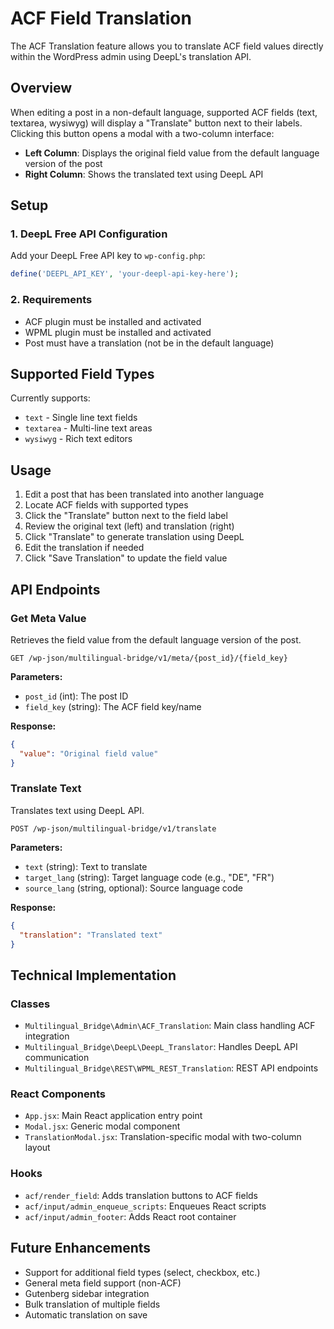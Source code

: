# ACF Field Translation

The ACF Translation feature allows you to translate ACF field values directly within the WordPress admin using DeepL's translation API.

## Overview

When editing a post in a non-default language, supported ACF fields (text, textarea, wysiwyg) will display a "Translate" button next to their labels. Clicking this button opens a modal with a two-column interface:

- **Left Column**: Displays the original field value from the default language version of the post
- **Right Column**: Shows the translated text using DeepL API

## Setup

### 1. DeepL Free API Configuration

Add your DeepL Free API key to `wp-config.php`:

```php
define('DEEPL_API_KEY', 'your-deepl-api-key-here');
```

### 2. Requirements

- ACF plugin must be installed and activated
- WPML plugin must be installed and activated
- Post must have a translation (not be in the default language)

## Supported Field Types

Currently supports:
- `text` - Single line text fields
- `textarea` - Multi-line text areas
- `wysiwyg` - Rich text editors

## Usage

1. Edit a post that has been translated into another language
2. Locate ACF fields with supported types
3. Click the "Translate" button next to the field label
4. Review the original text (left) and translation (right)
5. Click "Translate" to generate translation using DeepL
6. Edit the translation if needed
7. Click "Save Translation" to update the field value

## API Endpoints

### Get Meta Value

Retrieves the field value from the default language version of the post.

```
GET /wp-json/multilingual-bridge/v1/meta/{post_id}/{field_key}
```

**Parameters:**
- `post_id` (int): The post ID
- `field_key` (string): The ACF field key/name

**Response:**
```json
{
  "value": "Original field value"
}
```

### Translate Text

Translates text using DeepL API.

```
POST /wp-json/multilingual-bridge/v1/translate
```

**Parameters:**
- `text` (string): Text to translate
- `target_lang` (string): Target language code (e.g., "DE", "FR")
- `source_lang` (string, optional): Source language code

**Response:**
```json
{
  "translation": "Translated text"
}
```

## Technical Implementation

### Classes

- `Multilingual_Bridge\Admin\ACF_Translation`: Main class handling ACF integration
- `Multilingual_Bridge\DeepL\DeepL_Translator`: Handles DeepL API communication
- `Multilingual_Bridge\REST\WPML_REST_Translation`: REST API endpoints

### React Components

- `App.jsx`: Main React application entry point
- `Modal.jsx`: Generic modal component
- `TranslationModal.jsx`: Translation-specific modal with two-column layout

### Hooks

- `acf/render_field`: Adds translation buttons to ACF fields
- `acf/input/admin_enqueue_scripts`: Enqueues React scripts
- `acf/input/admin_footer`: Adds React root container

## Future Enhancements

- Support for additional field types (select, checkbox, etc.)
- General meta field support (non-ACF)
- Gutenberg sidebar integration
- Bulk translation of multiple fields
- Automatic translation on save